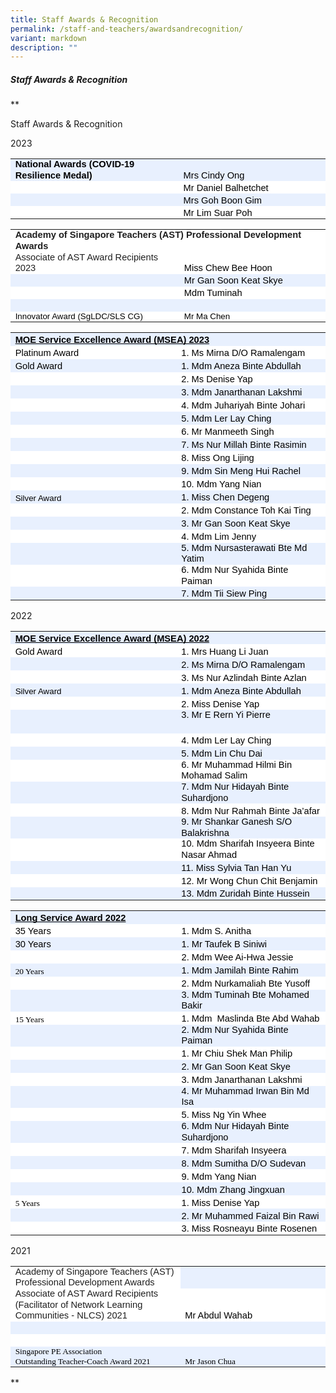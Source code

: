 ```yaml
---
title: Staff Awards & Recognition
permalink: /staff-and-teachers/awardsandrecognition/
variant: markdown
description: ""
---
```



##### Staff Awards &amp; Recognition

**

Staff Awards &amp; Recognition

2023

<table style="border:none;border-collapse:collapse;"><colgroup><col width="299"><col width="260"></colgroup><tbody><tr style="height:15pt"><td style="vertical-align:bottom;background-color:#e8f0fe;padding:0pt 5.75pt 0pt 5.75pt;overflow:hidden;overflow-wrap:break-word;"><p style="line-height:1.2;margin-top:0pt;margin-bottom:0pt;" dir="ltr"><span style="font-size:11pt;font-family:Calibri,sans-serif;color:#000000;background-color:transparent;font-weight:700;font-style:normal;font-variant:normal;text-decoration:none;vertical-align:baseline;white-space:pre;white-space:pre-wrap;">National Awards (COVID-19 Resilience Medal)</span></p></td><td style="vertical-align:bottom;background-color:#e8f0fe;padding:0pt 5.75pt 0pt 5.75pt;overflow:hidden;overflow-wrap:break-word;"><p style="line-height:1.2;margin-top:0pt;margin-bottom:0pt;" dir="ltr"><span style="font-size:11pt;font-family:Calibri,sans-serif;color:#000000;background-color:transparent;font-weight:400;font-style:normal;font-variant:normal;text-decoration:none;vertical-align:baseline;white-space:pre;white-space:pre-wrap;">Mrs Cindy Ong</span></p></td></tr><tr style="height:15pt"><td style="vertical-align:bottom;background-color:#ffffff;padding:0pt 5.75pt 0pt 5.75pt;overflow:hidden;overflow-wrap:break-word;"><br></td><td style="vertical-align:bottom;background-color:#ffffff;padding:0pt 5.75pt 0pt 5.75pt;overflow:hidden;overflow-wrap:break-word;"><p style="line-height:1.2;margin-top:0pt;margin-bottom:0pt;" dir="ltr"><span style="font-size:11pt;font-family:Calibri,sans-serif;color:#000000;background-color:transparent;font-weight:400;font-style:normal;font-variant:normal;text-decoration:none;vertical-align:baseline;white-space:pre;white-space:pre-wrap;">Mr Daniel Balhetchet</span></p></td></tr><tr style="height:15pt"><td style="vertical-align:bottom;background-color:#e8f0fe;padding:0pt 5.75pt 0pt 5.75pt;overflow:hidden;overflow-wrap:break-word;"><br></td><td style="vertical-align:bottom;background-color:#e8f0fe;padding:0pt 5.75pt 0pt 5.75pt;overflow:hidden;overflow-wrap:break-word;"><p style="line-height:1.2;margin-top:0pt;margin-bottom:0pt;" dir="ltr"><span style="font-size:11pt;font-family:Calibri,sans-serif;color:#000000;background-color:transparent;font-weight:400;font-style:normal;font-variant:normal;text-decoration:none;vertical-align:baseline;white-space:pre;white-space:pre-wrap;">Mrs Goh Boon Gim</span></p></td></tr><tr style="height:15pt"><td style="vertical-align:bottom;background-color:#ffffff;padding:0pt 5.75pt 0pt 5.75pt;overflow:hidden;overflow-wrap:break-word;"><br></td><td style="vertical-align:bottom;background-color:#ffffff;padding:0pt 5.75pt 0pt 5.75pt;overflow:hidden;overflow-wrap:break-word;"><p style="line-height:1.2;margin-top:0pt;margin-bottom:0pt;" dir="ltr"><span style="font-size:11pt;font-family:Calibri,sans-serif;color:#000000;background-color:transparent;font-weight:400;font-style:normal;font-variant:normal;text-decoration:none;vertical-align:baseline;white-space:pre;white-space:pre-wrap;">Mr Lim Suar Poh</span></p></td></tr></tbody></table>

  
  

<table style="border:none;border-collapse:collapse;"><colgroup><col width="299"><col width="260"></colgroup><tbody><tr style="height:14.25pt"><td style="vertical-align:bottom;background-color:#ffffff;padding:0pt 5.75pt 0pt 5.75pt;overflow:hidden;overflow-wrap:break-word;" colspan="2"><p style="line-height:1.2;margin-top:0pt;margin-bottom:0pt;" dir="ltr"><span style="font-size:11pt;font-family:Arial,sans-serif;color:#1f1f1f;background-color:transparent;font-weight:700;font-style:normal;font-variant:normal;text-decoration:none;vertical-align:baseline;white-space:pre;white-space:pre-wrap;">Academy of Singapore Teachers (AST) Professional Development Awards</span></p></td></tr><tr style="height:15pt"><td style="vertical-align:bottom;background-color:#ffffff;padding:0pt 5.75pt 0pt 5.75pt;overflow:hidden;overflow-wrap:break-word;"><p style="line-height:1.2;margin-top:0pt;margin-bottom:0pt;" dir="ltr"><span style="font-size:11pt;font-family:Arial,sans-serif;color:#1f1f1f;background-color:transparent;font-weight:400;font-style:normal;font-variant:normal;text-decoration:none;vertical-align:baseline;white-space:pre;white-space:pre-wrap;">Associate of AST Award Recipients 2023</span></p></td><td style="vertical-align:bottom;background-color:#ffffff;padding:0pt 5.75pt 0pt 5.75pt;overflow:hidden;overflow-wrap:break-word;"><p style="line-height:1.2;margin-top:0pt;margin-bottom:0pt;" dir="ltr"><span style="font-size:11pt;font-family:Calibri,sans-serif;color:#000000;background-color:transparent;font-weight:400;font-style:normal;font-variant:normal;text-decoration:none;vertical-align:baseline;white-space:pre;white-space:pre-wrap;">Miss Chew Bee Hoon</span></p></td></tr><tr style="height:15pt"><td style="vertical-align:bottom;background-color:#e8f0fe;padding:0pt 5.75pt 0pt 5.75pt;overflow:hidden;overflow-wrap:break-word;"><br></td><td style="vertical-align:bottom;background-color:#e8f0fe;padding:0pt 5.75pt 0pt 5.75pt;overflow:hidden;overflow-wrap:break-word;"><p style="line-height:1.2;margin-top:0pt;margin-bottom:0pt;" dir="ltr"><span style="font-size:11pt;font-family:Calibri,sans-serif;color:#000000;background-color:transparent;font-weight:400;font-style:normal;font-variant:normal;text-decoration:none;vertical-align:baseline;white-space:pre;white-space:pre-wrap;">Mr Gan Soon Keat Skye&nbsp;</span></p></td></tr><tr style="height:15pt"><td style="vertical-align:bottom;background-color:#ffffff;padding:0pt 5.75pt 0pt 5.75pt;overflow:hidden;overflow-wrap:break-word;"><br></td><td style="vertical-align:bottom;background-color:#ffffff;padding:0pt 5.75pt 0pt 5.75pt;overflow:hidden;overflow-wrap:break-word;"><p style="line-height:1.2;margin-top:0pt;margin-bottom:0pt;" dir="ltr"><span style="font-size:11pt;font-family:Calibri,sans-serif;color:#000000;background-color:transparent;font-weight:400;font-style:normal;font-variant:normal;text-decoration:none;vertical-align:baseline;white-space:pre;white-space:pre-wrap;">Mdm Tuminah</span></p></td></tr><tr style="height:12.75pt"><td style="vertical-align:bottom;background-color:#e8f0fe;padding:0pt 5.75pt 0pt 5.75pt;overflow:hidden;overflow-wrap:break-word;"><br></td><td style="vertical-align:bottom;background-color:#e8f0fe;padding:0pt 5.75pt 0pt 5.75pt;overflow:hidden;overflow-wrap:break-word;"><br></td></tr><tr style="height:12.75pt"><td style="vertical-align:bottom;background-color:#ffffff;padding:0pt 5.75pt 0pt 5.75pt;overflow:hidden;overflow-wrap:break-word;"><p style="line-height:1.2;margin-top:0pt;margin-bottom:0pt;" dir="ltr"><span style="font-size:10pt;font-family:Arial,sans-serif;color:#000000;background-color:transparent;font-weight:400;font-style:normal;font-variant:normal;text-decoration:none;vertical-align:baseline;white-space:pre;white-space:pre-wrap;">Innovator Award (SgLDC/SLS CG)</span></p></td><td style="vertical-align:bottom;background-color:#ffffff;padding:0pt 5.75pt 0pt 5.75pt;overflow:hidden;overflow-wrap:break-word;"><p style="line-height:1.2;margin-top:0pt;margin-bottom:0pt;" dir="ltr"><span style="font-size:10pt;font-family:Arial,sans-serif;color:#000000;background-color:transparent;font-weight:400;font-style:normal;font-variant:normal;text-decoration:none;vertical-align:baseline;white-space:pre;white-space:pre-wrap;">Mr Ma Chen</span></p></td></tr></tbody></table>

  

  

  

<table style="border:none;border-collapse:collapse;"><colgroup><col width="299"><col width="260"></colgroup><tbody><tr style="height:15.75pt"><td style="vertical-align:bottom;background-color:#e8f0fe;padding:0pt 5.75pt 0pt 5.75pt;overflow:hidden;overflow-wrap:break-word;" colspan="2"><p style="line-height:1.2;margin-top:0pt;margin-bottom:0pt;" dir="ltr"><span style="font-size:11pt;font-family:Calibri,sans-serif;color:#000000;background-color:transparent;font-weight:700;font-style:normal;font-variant:normal;text-decoration:underline;-webkit-text-decoration-skip:none;text-decoration-skip-ink:none;vertical-align:baseline;white-space:pre;white-space:pre-wrap;">MOE Service Excellence Award (MSEA) 2023</span></p></td></tr><tr style="height:15.75pt"><td style="vertical-align:bottom;background-color:#ffffff;padding:0pt 5.75pt 0pt 5.75pt;overflow:hidden;overflow-wrap:break-word;"><p style="line-height:1.2;margin-top:0pt;margin-bottom:0pt;" dir="ltr"><span style="font-size:11pt;font-family:Calibri,sans-serif;color:#000000;background-color:transparent;font-weight:400;font-style:normal;font-variant:normal;text-decoration:none;vertical-align:baseline;white-space:pre;white-space:pre-wrap;">Platinum Award</span></p></td><td style="vertical-align:bottom;background-color:#ffffff;padding:0pt 5.75pt 0pt 5.75pt;overflow:hidden;overflow-wrap:break-word;"><p style="line-height:1.2;margin-top:0pt;margin-bottom:0pt;" dir="ltr"><span style="font-size:11pt;font-family:Calibri,sans-serif;color:#000000;background-color:transparent;font-weight:400;font-style:normal;font-variant:normal;text-decoration:none;vertical-align:baseline;white-space:pre;white-space:pre-wrap;">1. Ms Mirna D/O Ramalengam</span></p></td></tr><tr style="height:15.75pt"><td style="vertical-align:bottom;background-color:#e8f0fe;padding:0pt 5.75pt 0pt 5.75pt;overflow:hidden;overflow-wrap:break-word;"><p style="line-height:1.2;margin-top:0pt;margin-bottom:0pt;" dir="ltr"><span style="font-size:11pt;font-family:Calibri,sans-serif;color:#000000;background-color:transparent;font-weight:400;font-style:normal;font-variant:normal;text-decoration:none;vertical-align:baseline;white-space:pre;white-space:pre-wrap;">Gold Award</span></p></td><td style="vertical-align:bottom;background-color:#e8f0fe;padding:0pt 5.75pt 0pt 5.75pt;overflow:hidden;overflow-wrap:break-word;"><p style="line-height:1.2;margin-top:0pt;margin-bottom:0pt;" dir="ltr"><span style="font-size:11pt;font-family:Calibri,sans-serif;color:#000000;background-color:transparent;font-weight:400;font-style:normal;font-variant:normal;text-decoration:none;vertical-align:baseline;white-space:pre;white-space:pre-wrap;">1. Mdm Aneza Binte Abdullah</span></p></td></tr><tr style="height:15.75pt"><td style="vertical-align:bottom;background-color:#ffffff;padding:0pt 5.75pt 0pt 5.75pt;overflow:hidden;overflow-wrap:break-word;"><br></td><td style="vertical-align:bottom;background-color:#ffffff;padding:0pt 5.75pt 0pt 5.75pt;overflow:hidden;overflow-wrap:break-word;"><p style="line-height:1.2;margin-top:0pt;margin-bottom:0pt;" dir="ltr"><span style="font-size:11pt;font-family:Calibri,sans-serif;color:#000000;background-color:transparent;font-weight:400;font-style:normal;font-variant:normal;text-decoration:none;vertical-align:baseline;white-space:pre;white-space:pre-wrap;">2. Ms Denise Yap</span></p></td></tr><tr style="height:15.75pt"><td style="vertical-align:bottom;background-color:#e8f0fe;padding:0pt 5.75pt 0pt 5.75pt;overflow:hidden;overflow-wrap:break-word;"><br></td><td style="vertical-align:bottom;background-color:#e8f0fe;padding:0pt 5.75pt 0pt 5.75pt;overflow:hidden;overflow-wrap:break-word;"><p style="line-height:1.2;margin-top:0pt;margin-bottom:0pt;" dir="ltr"><span style="font-size:11pt;font-family:Calibri,sans-serif;color:#000000;background-color:transparent;font-weight:400;font-style:normal;font-variant:normal;text-decoration:none;vertical-align:baseline;white-space:pre;white-space:pre-wrap;">3. Mdm Janarthanan Lakshmi</span></p></td></tr><tr style="height:15.75pt"><td style="vertical-align:bottom;background-color:#ffffff;padding:0pt 5.75pt 0pt 5.75pt;overflow:hidden;overflow-wrap:break-word;"><br></td><td style="vertical-align:bottom;background-color:#ffffff;padding:0pt 5.75pt 0pt 5.75pt;overflow:hidden;overflow-wrap:break-word;"><p style="line-height:1.2;margin-top:0pt;margin-bottom:0pt;" dir="ltr"><span style="font-size:11pt;font-family:Calibri,sans-serif;color:#000000;background-color:transparent;font-weight:400;font-style:normal;font-variant:normal;text-decoration:none;vertical-align:baseline;white-space:pre;white-space:pre-wrap;">4. Mdm Juhariyah Binte Johari</span></p></td></tr><tr style="height:15.75pt"><td style="vertical-align:bottom;background-color:#e8f0fe;padding:0pt 5.75pt 0pt 5.75pt;overflow:hidden;overflow-wrap:break-word;"><br></td><td style="vertical-align:bottom;background-color:#e8f0fe;padding:0pt 5.75pt 0pt 5.75pt;overflow:hidden;overflow-wrap:break-word;"><p style="line-height:1.2;margin-top:0pt;margin-bottom:0pt;" dir="ltr"><span style="font-size:11pt;font-family:Calibri,sans-serif;color:#000000;background-color:transparent;font-weight:400;font-style:normal;font-variant:normal;text-decoration:none;vertical-align:baseline;white-space:pre;white-space:pre-wrap;">5. Mdm Ler Lay Ching</span></p></td></tr><tr style="height:15.75pt"><td style="vertical-align:bottom;background-color:#ffffff;padding:0pt 5.75pt 0pt 5.75pt;overflow:hidden;overflow-wrap:break-word;"><br></td><td style="vertical-align:bottom;background-color:#ffffff;padding:0pt 5.75pt 0pt 5.75pt;overflow:hidden;overflow-wrap:break-word;"><p style="line-height:1.2;margin-top:0pt;margin-bottom:0pt;" dir="ltr"><span style="font-size:11pt;font-family:Calibri,sans-serif;color:#000000;background-color:transparent;font-weight:400;font-style:normal;font-variant:normal;text-decoration:none;vertical-align:baseline;white-space:pre;white-space:pre-wrap;">6. Mr Manmeeth Singh</span></p></td></tr><tr style="height:15.75pt"><td style="vertical-align:bottom;background-color:#e8f0fe;padding:0pt 5.75pt 0pt 5.75pt;overflow:hidden;overflow-wrap:break-word;"><br></td><td style="vertical-align:bottom;background-color:#e8f0fe;padding:0pt 5.75pt 0pt 5.75pt;overflow:hidden;overflow-wrap:break-word;"><p style="line-height:1.2;margin-top:0pt;margin-bottom:0pt;" dir="ltr"><span style="font-size:11pt;font-family:Calibri,sans-serif;color:#000000;background-color:transparent;font-weight:400;font-style:normal;font-variant:normal;text-decoration:none;vertical-align:baseline;white-space:pre;white-space:pre-wrap;">7. Ms Nur Millah Binte Rasimin</span></p></td></tr><tr style="height:15.75pt"><td style="vertical-align:bottom;background-color:#ffffff;padding:0pt 5.75pt 0pt 5.75pt;overflow:hidden;overflow-wrap:break-word;"><br></td><td style="vertical-align:bottom;background-color:#ffffff;padding:0pt 5.75pt 0pt 5.75pt;overflow:hidden;overflow-wrap:break-word;"><p style="line-height:1.2;margin-top:0pt;margin-bottom:0pt;" dir="ltr"><span style="font-size:11pt;font-family:Calibri,sans-serif;color:#000000;background-color:transparent;font-weight:400;font-style:normal;font-variant:normal;text-decoration:none;vertical-align:baseline;white-space:pre;white-space:pre-wrap;">8. Miss Ong Lijing</span></p></td></tr><tr style="height:15.75pt"><td style="vertical-align:bottom;background-color:#e8f0fe;padding:0pt 5.75pt 0pt 5.75pt;overflow:hidden;overflow-wrap:break-word;"><br></td><td style="vertical-align:bottom;background-color:#e8f0fe;padding:0pt 5.75pt 0pt 5.75pt;overflow:hidden;overflow-wrap:break-word;"><p style="line-height:1.2;margin-top:0pt;margin-bottom:0pt;" dir="ltr"><span style="font-size:11pt;font-family:Calibri,sans-serif;color:#000000;background-color:transparent;font-weight:400;font-style:normal;font-variant:normal;text-decoration:none;vertical-align:baseline;white-space:pre;white-space:pre-wrap;">9. Mdm Sin Meng Hui Rachel</span></p></td></tr><tr style="height:15.75pt"><td style="vertical-align:bottom;background-color:#ffffff;padding:0pt 5.75pt 0pt 5.75pt;overflow:hidden;overflow-wrap:break-word;"><br></td><td style="vertical-align:bottom;background-color:#ffffff;padding:0pt 5.75pt 0pt 5.75pt;overflow:hidden;overflow-wrap:break-word;"><p style="line-height:1.2;margin-top:0pt;margin-bottom:0pt;" dir="ltr"><span style="font-size:11pt;font-family:Calibri,sans-serif;color:#000000;background-color:transparent;font-weight:400;font-style:normal;font-variant:normal;text-decoration:none;vertical-align:baseline;white-space:pre;white-space:pre-wrap;">10. Mdm Yang Nian</span></p></td></tr><tr style="height:15.75pt"><td style="vertical-align:bottom;background-color:#e8f0fe;padding:0pt 5.75pt 0pt 5.75pt;overflow:hidden;overflow-wrap:break-word;"><p style="line-height:1.2;margin-top:0pt;margin-bottom:0pt;" dir="ltr"><span style="font-size:10pt;font-family:Arial,sans-serif;color:#000000;background-color:transparent;font-weight:400;font-style:normal;font-variant:normal;text-decoration:none;vertical-align:baseline;white-space:pre;white-space:pre-wrap;">Silver Award</span></p></td><td style="vertical-align:bottom;background-color:#e8f0fe;padding:0pt 5.75pt 0pt 5.75pt;overflow:hidden;overflow-wrap:break-word;"><p style="line-height:1.2;margin-top:0pt;margin-bottom:0pt;" dir="ltr"><span style="font-size:11pt;font-family:Calibri,sans-serif;color:#000000;background-color:transparent;font-weight:400;font-style:normal;font-variant:normal;text-decoration:none;vertical-align:baseline;white-space:pre;white-space:pre-wrap;">1. Miss Chen Degeng</span></p></td></tr><tr style="height:15.75pt"><td style="vertical-align:bottom;background-color:#ffffff;padding:0pt 5.75pt 0pt 5.75pt;overflow:hidden;overflow-wrap:break-word;"><br></td><td style="vertical-align:bottom;background-color:#ffffff;padding:0pt 5.75pt 0pt 5.75pt;overflow:hidden;overflow-wrap:break-word;"><p style="line-height:1.2;margin-top:0pt;margin-bottom:0pt;" dir="ltr"><span style="font-size:11pt;font-family:Calibri,sans-serif;color:#000000;background-color:transparent;font-weight:400;font-style:normal;font-variant:normal;text-decoration:none;vertical-align:baseline;white-space:pre;white-space:pre-wrap;">2. Mdm Constance Toh Kai Ting</span></p></td></tr><tr style="height:15.75pt"><td style="vertical-align:bottom;background-color:#e8f0fe;padding:0pt 5.75pt 0pt 5.75pt;overflow:hidden;overflow-wrap:break-word;"><br></td><td style="vertical-align:bottom;background-color:#e8f0fe;padding:0pt 5.75pt 0pt 5.75pt;overflow:hidden;overflow-wrap:break-word;"><p style="line-height:1.2;margin-top:0pt;margin-bottom:0pt;" dir="ltr"><span style="font-size:11pt;font-family:Calibri,sans-serif;color:#000000;background-color:transparent;font-weight:400;font-style:normal;font-variant:normal;text-decoration:none;vertical-align:baseline;white-space:pre;white-space:pre-wrap;">3. Mr Gan Soon Keat Skye</span></p></td></tr><tr style="height:15.75pt"><td style="vertical-align:bottom;background-color:#ffffff;padding:0pt 5.75pt 0pt 5.75pt;overflow:hidden;overflow-wrap:break-word;"><br></td><td style="vertical-align:bottom;background-color:#ffffff;padding:0pt 5.75pt 0pt 5.75pt;overflow:hidden;overflow-wrap:break-word;"><p style="line-height:1.2;margin-top:0pt;margin-bottom:0pt;" dir="ltr"><span style="font-size:11pt;font-family:Calibri,sans-serif;color:#000000;background-color:transparent;font-weight:400;font-style:normal;font-variant:normal;text-decoration:none;vertical-align:baseline;white-space:pre;white-space:pre-wrap;">4. Mdm Lim Jenny</span></p></td></tr><tr style="height:15.75pt"><td style="vertical-align:bottom;background-color:#e8f0fe;padding:0pt 5.75pt 0pt 5.75pt;overflow:hidden;overflow-wrap:break-word;"><br></td><td style="vertical-align:bottom;background-color:#e8f0fe;padding:0pt 5.75pt 0pt 5.75pt;overflow:hidden;overflow-wrap:break-word;"><p style="line-height:1.2;margin-top:0pt;margin-bottom:0pt;" dir="ltr"><span style="font-size:11pt;font-family:Calibri,sans-serif;color:#000000;background-color:transparent;font-weight:400;font-style:normal;font-variant:normal;text-decoration:none;vertical-align:baseline;white-space:pre;white-space:pre-wrap;">5. Mdm Nursasterawati Bte Md Yatim</span></p></td></tr><tr style="height:15.75pt"><td style="vertical-align:bottom;background-color:#ffffff;padding:0pt 5.75pt 0pt 5.75pt;overflow:hidden;overflow-wrap:break-word;"><br></td><td style="vertical-align:bottom;background-color:#ffffff;padding:0pt 5.75pt 0pt 5.75pt;overflow:hidden;overflow-wrap:break-word;"><p style="line-height:1.2;margin-top:0pt;margin-bottom:0pt;" dir="ltr"><span style="font-size:11pt;font-family:Calibri,sans-serif;color:#000000;background-color:transparent;font-weight:400;font-style:normal;font-variant:normal;text-decoration:none;vertical-align:baseline;white-space:pre;white-space:pre-wrap;">6. Mdm Nur Syahida Binte Paiman</span></p></td></tr><tr style="height:15.75pt"><td style="vertical-align:bottom;background-color:#e8f0fe;padding:0pt 5.75pt 0pt 5.75pt;overflow:hidden;overflow-wrap:break-word;"><br></td><td style="vertical-align:bottom;background-color:#e8f0fe;padding:0pt 5.75pt 0pt 5.75pt;overflow:hidden;overflow-wrap:break-word;"><p style="line-height:1.2;margin-top:0pt;margin-bottom:0pt;" dir="ltr"><span style="font-size:11pt;font-family:Calibri,sans-serif;color:#000000;background-color:transparent;font-weight:400;font-style:normal;font-variant:normal;text-decoration:none;vertical-align:baseline;white-space:pre;white-space:pre-wrap;">7. Mdm Tii Siew Ping</span></p></td></tr></tbody></table>

  

  
  

2022

  

<table style="border:none;border-collapse:collapse;"><colgroup><col width="299"><col width="260"></colgroup><tbody><tr style="height:15.75pt"><td style="vertical-align:bottom;background-color:#e8f0fe;padding:0pt 5.75pt 0pt 5.75pt;overflow:hidden;overflow-wrap:break-word;" colspan="2"><p style="line-height:1.2;margin-top:0pt;margin-bottom:0pt;" dir="ltr"><span style="font-size:11pt;font-family:Calibri,sans-serif;color:#000000;background-color:transparent;font-weight:700;font-style:normal;font-variant:normal;text-decoration:underline;-webkit-text-decoration-skip:none;text-decoration-skip-ink:none;vertical-align:baseline;white-space:pre;white-space:pre-wrap;">MOE Service Excellence Award (MSEA) 2022</span></p></td></tr><tr style="height:15.75pt"><td style="vertical-align:bottom;background-color:#ffffff;padding:0pt 5.75pt 0pt 5.75pt;overflow:hidden;overflow-wrap:break-word;"><p style="line-height:1.2;margin-top:0pt;margin-bottom:0pt;" dir="ltr"><span style="font-size:11pt;font-family:Calibri,sans-serif;color:#000000;background-color:transparent;font-weight:400;font-style:normal;font-variant:normal;text-decoration:none;vertical-align:baseline;white-space:pre;white-space:pre-wrap;">Gold Award</span></p></td><td style="vertical-align:bottom;background-color:#ffffff;padding:0pt 5.75pt 0pt 5.75pt;overflow:hidden;overflow-wrap:break-word;"><p style="line-height:1.2;margin-top:0pt;margin-bottom:0pt;" dir="ltr"><span style="font-size:11pt;font-family:Calibri,sans-serif;color:#000000;background-color:transparent;font-weight:400;font-style:normal;font-variant:normal;text-decoration:none;vertical-align:baseline;white-space:pre;white-space:pre-wrap;">1. Mrs Huang Li Juan</span></p></td></tr><tr style="height:15.75pt"><td style="vertical-align:bottom;background-color:#e8f0fe;padding:0pt 5.75pt 0pt 5.75pt;overflow:hidden;overflow-wrap:break-word;"><br></td><td style="vertical-align:bottom;background-color:#e8f0fe;padding:0pt 5.75pt 0pt 5.75pt;overflow:hidden;overflow-wrap:break-word;"><p style="line-height:1.2;margin-top:0pt;margin-bottom:0pt;" dir="ltr"><span style="font-size:11pt;font-family:Calibri,sans-serif;color:#000000;background-color:transparent;font-weight:400;font-style:normal;font-variant:normal;text-decoration:none;vertical-align:baseline;white-space:pre;white-space:pre-wrap;">2. Ms Mirna D/O Ramalengam</span></p></td></tr><tr style="height:15.75pt"><td style="vertical-align:bottom;background-color:#ffffff;padding:0pt 5.75pt 0pt 5.75pt;overflow:hidden;overflow-wrap:break-word;"><br></td><td style="vertical-align:bottom;background-color:#ffffff;padding:0pt 5.75pt 0pt 5.75pt;overflow:hidden;overflow-wrap:break-word;"><p style="line-height:1.2;margin-top:0pt;margin-bottom:0pt;" dir="ltr"><span style="font-size:11pt;font-family:Calibri,sans-serif;color:#000000;background-color:transparent;font-weight:400;font-style:normal;font-variant:normal;text-decoration:none;vertical-align:baseline;white-space:pre;white-space:pre-wrap;">3. Ms Nur Azlindah Binte Azlan</span></p></td></tr><tr style="height:15.75pt"><td style="vertical-align:bottom;background-color:#e8f0fe;padding:0pt 5.75pt 0pt 5.75pt;overflow:hidden;overflow-wrap:break-word;"><p style="line-height:1.2;margin-top:0pt;margin-bottom:0pt;" dir="ltr"><span style="font-size:10pt;font-family:Arial,sans-serif;color:#000000;background-color:transparent;font-weight:400;font-style:normal;font-variant:normal;text-decoration:none;vertical-align:baseline;white-space:pre;white-space:pre-wrap;">Silver Award</span></p></td><td style="vertical-align:bottom;background-color:#e8f0fe;padding:0pt 5.75pt 0pt 5.75pt;overflow:hidden;overflow-wrap:break-word;"><p style="line-height:1.2;margin-top:0pt;margin-bottom:0pt;" dir="ltr"><span style="font-size:11pt;font-family:Calibri,sans-serif;color:#000000;background-color:transparent;font-weight:400;font-style:normal;font-variant:normal;text-decoration:none;vertical-align:baseline;white-space:pre;white-space:pre-wrap;">1. Mdm Aneza Binte Abdullah</span></p></td></tr><tr style="height:15.75pt"><td style="vertical-align:bottom;background-color:#ffffff;padding:0pt 5.75pt 0pt 5.75pt;overflow:hidden;overflow-wrap:break-word;"><br></td><td style="vertical-align:bottom;background-color:#ffffff;padding:0pt 5.75pt 0pt 5.75pt;overflow:hidden;overflow-wrap:break-word;"><p style="line-height:1.2;margin-top:0pt;margin-bottom:0pt;" dir="ltr"><span style="font-size:11pt;font-family:Calibri,sans-serif;color:#000000;background-color:transparent;font-weight:400;font-style:normal;font-variant:normal;text-decoration:none;vertical-align:baseline;white-space:pre;white-space:pre-wrap;">2. Miss Denise Yap</span></p></td></tr><tr style="height:15.75pt"><td style="vertical-align:bottom;background-color:#e8f0fe;padding:0pt 5.75pt 0pt 5.75pt;overflow:hidden;overflow-wrap:break-word;"><br></td><td style="vertical-align:bottom;background-color:#e8f0fe;padding:0pt 5.75pt 0pt 5.75pt;overflow:hidden;overflow-wrap:break-word;"><p style="line-height:1.2;margin-top:0pt;margin-bottom:0pt;" dir="ltr"><span style="font-size:11pt;font-family:Calibri,sans-serif;color:#000000;background-color:transparent;font-weight:400;font-style:normal;font-variant:normal;text-decoration:none;vertical-align:baseline;white-space:pre;white-space:pre-wrap;">3. Mr E Rern Yi Pierre</span></p><br></td></tr><tr style="height:15.75pt"><td style="vertical-align:bottom;background-color:#ffffff;padding:0pt 5.75pt 0pt 5.75pt;overflow:hidden;overflow-wrap:break-word;"><br></td><td style="vertical-align:bottom;background-color:#ffffff;padding:0pt 5.75pt 0pt 5.75pt;overflow:hidden;overflow-wrap:break-word;"><p style="line-height:1.2;margin-top:0pt;margin-bottom:0pt;" dir="ltr"><span style="font-size:11pt;font-family:Calibri,sans-serif;color:#000000;background-color:transparent;font-weight:400;font-style:normal;font-variant:normal;text-decoration:none;vertical-align:baseline;white-space:pre;white-space:pre-wrap;">4. Mdm&nbsp;Ler Lay Ching</span></p></td></tr><tr style="height:15.75pt"><td style="vertical-align:bottom;background-color:#e8f0fe;padding:0pt 5.75pt 0pt 5.75pt;overflow:hidden;overflow-wrap:break-word;"><br></td><td style="vertical-align:bottom;background-color:#e8f0fe;padding:0pt 5.75pt 0pt 5.75pt;overflow:hidden;overflow-wrap:break-word;"><p style="line-height:1.2;margin-top:0pt;margin-bottom:0pt;" dir="ltr"><span style="font-size:11pt;font-family:Calibri,sans-serif;color:#000000;background-color:transparent;font-weight:400;font-style:normal;font-variant:normal;text-decoration:none;vertical-align:baseline;white-space:pre;white-space:pre-wrap;">5. Mdm Lin Chu Dai</span></p></td></tr><tr style="height:15.75pt"><td style="vertical-align:bottom;background-color:#ffffff;padding:0pt 5.75pt 0pt 5.75pt;overflow:hidden;overflow-wrap:break-word;"><br></td><td style="vertical-align:bottom;background-color:#ffffff;padding:0pt 5.75pt 0pt 5.75pt;overflow:hidden;overflow-wrap:break-word;"><p style="line-height:1.2;margin-top:0pt;margin-bottom:0pt;" dir="ltr"><span style="font-size:11pt;font-family:Calibri,sans-serif;color:#000000;background-color:transparent;font-weight:400;font-style:normal;font-variant:normal;text-decoration:none;vertical-align:baseline;white-space:pre;white-space:pre-wrap;">6. Mr Muhammad Hilmi Bin Mohamad Salim</span></p></td></tr><tr style="height:15.75pt"><td style="vertical-align:bottom;background-color:#e8f0fe;padding:0pt 5.75pt 0pt 5.75pt;overflow:hidden;overflow-wrap:break-word;"><br></td><td style="vertical-align:bottom;background-color:#e8f0fe;padding:0pt 5.75pt 0pt 5.75pt;overflow:hidden;overflow-wrap:break-word;"><p style="line-height:1.2;margin-top:0pt;margin-bottom:0pt;" dir="ltr"><span style="font-size:11pt;font-family:Calibri,sans-serif;color:#000000;background-color:transparent;font-weight:400;font-style:normal;font-variant:normal;text-decoration:none;vertical-align:baseline;white-space:pre;white-space:pre-wrap;">7. Mdm Nur Hidayah Binte Suhardjono</span></p></td></tr><tr style="height:15.75pt"><td style="vertical-align:bottom;background-color:#ffffff;padding:0pt 5.75pt 0pt 5.75pt;overflow:hidden;overflow-wrap:break-word;"><br></td><td style="vertical-align:bottom;background-color:#ffffff;padding:0pt 5.75pt 0pt 5.75pt;overflow:hidden;overflow-wrap:break-word;"><p style="line-height:1.2;margin-top:0pt;margin-bottom:0pt;" dir="ltr"><span style="font-size:11pt;font-family:Calibri,sans-serif;color:#000000;background-color:transparent;font-weight:400;font-style:normal;font-variant:normal;text-decoration:none;vertical-align:baseline;white-space:pre;white-space:pre-wrap;">8. Mdm Nur Rahmah Binte Ja’afar</span></p></td></tr><tr style="height:15.75pt"><td style="vertical-align:bottom;background-color:#e8f0fe;padding:0pt 5.75pt 0pt 5.75pt;overflow:hidden;overflow-wrap:break-word;"><br></td><td style="vertical-align:bottom;background-color:#e8f0fe;padding:0pt 5.75pt 0pt 5.75pt;overflow:hidden;overflow-wrap:break-word;"><p style="line-height:1.2;margin-top:0pt;margin-bottom:0pt;" dir="ltr"><span style="font-size:11pt;font-family:Calibri,sans-serif;color:#000000;background-color:transparent;font-weight:400;font-style:normal;font-variant:normal;text-decoration:none;vertical-align:baseline;white-space:pre;white-space:pre-wrap;">9. Mr Shankar Ganesh S/O Balakrishna</span></p></td></tr><tr style="height:15.75pt"><td style="vertical-align:bottom;background-color:#ffffff;padding:0pt 5.75pt 0pt 5.75pt;overflow:hidden;overflow-wrap:break-word;"><br></td><td style="vertical-align:bottom;background-color:#ffffff;padding:0pt 5.75pt 0pt 5.75pt;overflow:hidden;overflow-wrap:break-word;"><p style="line-height:1.2;margin-top:0pt;margin-bottom:0pt;" dir="ltr"><span style="font-size:11pt;font-family:Calibri,sans-serif;color:#000000;background-color:transparent;font-weight:400;font-style:normal;font-variant:normal;text-decoration:none;vertical-align:baseline;white-space:pre;white-space:pre-wrap;">10. Mdm Sharifah Insyeera Binte Nasar Ahmad</span></p></td></tr><tr style="height:15.75pt"><td style="vertical-align:bottom;background-color:#e8f0fe;padding:0pt 5.75pt 0pt 5.75pt;overflow:hidden;overflow-wrap:break-word;"><br></td><td style="vertical-align:bottom;background-color:#e8f0fe;padding:0pt 5.75pt 0pt 5.75pt;overflow:hidden;overflow-wrap:break-word;"><p style="line-height:1.2;margin-top:0pt;margin-bottom:0pt;" dir="ltr"><span style="font-size:11pt;font-family:Calibri,sans-serif;color:#000000;background-color:transparent;font-weight:400;font-style:normal;font-variant:normal;text-decoration:none;vertical-align:baseline;white-space:pre;white-space:pre-wrap;">11. Miss Sylvia Tan Han Yu</span></p></td></tr><tr style="height:15.75pt"><td style="vertical-align:bottom;background-color:#ffffff;padding:0pt 5.75pt 0pt 5.75pt;overflow:hidden;overflow-wrap:break-word;"><br></td><td style="vertical-align:bottom;background-color:#ffffff;padding:0pt 5.75pt 0pt 5.75pt;overflow:hidden;overflow-wrap:break-word;"><p style="line-height:1.2;margin-top:0pt;margin-bottom:0pt;" dir="ltr"><span style="font-size:11pt;font-family:Calibri,sans-serif;color:#000000;background-color:transparent;font-weight:400;font-style:normal;font-variant:normal;text-decoration:none;vertical-align:baseline;white-space:pre;white-space:pre-wrap;">12. Mr Wong Chun Chit Benjamin</span></p></td></tr><tr style="height:15.75pt"><td style="vertical-align:bottom;background-color:#e8f0fe;padding:0pt 5.75pt 0pt 5.75pt;overflow:hidden;overflow-wrap:break-word;"><br></td><td style="vertical-align:bottom;background-color:#e8f0fe;padding:0pt 5.75pt 0pt 5.75pt;overflow:hidden;overflow-wrap:break-word;"><p style="line-height:1.2;margin-top:0pt;margin-bottom:0pt;" dir="ltr"><span style="font-size:11pt;font-family:Calibri,sans-serif;color:#000000;background-color:transparent;font-weight:400;font-style:normal;font-variant:normal;text-decoration:none;vertical-align:baseline;white-space:pre;white-space:pre-wrap;">13. Mdm Zuridah Binte Hussein</span></p></td></tr></tbody></table>

  

  

  

  

<table style="border:none;border-collapse:collapse;"><colgroup><col width="299"><col width="260"></colgroup><tbody><tr style="height:15.75pt"><td style="vertical-align:bottom;background-color:#e8f0fe;padding:0pt 5.75pt 0pt 5.75pt;overflow:hidden;overflow-wrap:break-word;" colspan="2"><p style="line-height:1.2;margin-top:0pt;margin-bottom:0pt;" dir="ltr"><span style="font-size:11pt;font-family:Calibri,sans-serif;color:#000000;background-color:transparent;font-weight:700;font-style:normal;font-variant:normal;text-decoration:underline;-webkit-text-decoration-skip:none;text-decoration-skip-ink:none;vertical-align:baseline;white-space:pre;white-space:pre-wrap;">Long Service Award 2022</span></p></td></tr><tr style="height:15.75pt"><td style="vertical-align:bottom;background-color:#ffffff;padding:0pt 5.75pt 0pt 5.75pt;overflow:hidden;overflow-wrap:break-word;"><p style="line-height:1.2;margin-top:0pt;margin-bottom:0pt;" dir="ltr"><span style="font-size:11pt;font-family:Calibri,sans-serif;color:#000000;background-color:transparent;font-weight:400;font-style:normal;font-variant:normal;text-decoration:none;vertical-align:baseline;white-space:pre;white-space:pre-wrap;">35 Years</span></p></td><td style="vertical-align:bottom;background-color:#ffffff;padding:0pt 5.75pt 0pt 5.75pt;overflow:hidden;overflow-wrap:break-word;"><p style="line-height:1.2;margin-top:0pt;margin-bottom:0pt;" dir="ltr"><span style="font-size:11pt;font-family:Calibri,sans-serif;color:#000000;background-color:transparent;font-weight:400;font-style:normal;font-variant:normal;text-decoration:none;vertical-align:baseline;white-space:pre;white-space:pre-wrap;">1. Mdm S. Anitha</span></p></td></tr><tr style="height:15.75pt"><td style="vertical-align:bottom;background-color:#e8f0fe;padding:0pt 5.75pt 0pt 5.75pt;overflow:hidden;overflow-wrap:break-word;"><p style="line-height:1.2;margin-top:0pt;margin-bottom:0pt;" dir="ltr"><span style="font-size:11pt;font-family:Calibri,sans-serif;color:#000000;background-color:transparent;font-weight:400;font-style:normal;font-variant:normal;text-decoration:none;vertical-align:baseline;white-space:pre;white-space:pre-wrap;">30 Years</span></p></td><td style="vertical-align:bottom;background-color:#e8f0fe;padding:0pt 5.75pt 0pt 5.75pt;overflow:hidden;overflow-wrap:break-word;"><p style="line-height:1.2;margin-top:0pt;margin-bottom:0pt;" dir="ltr"><span style="font-size:11pt;font-family:Calibri,sans-serif;color:#000000;background-color:transparent;font-weight:400;font-style:normal;font-variant:normal;text-decoration:none;vertical-align:baseline;white-space:pre;white-space:pre-wrap;">1. Mr Taufek B Siniwi</span></p></td></tr><tr style="height:15.75pt"><td style="vertical-align:bottom;background-color:#ffffff;padding:0pt 5.75pt 0pt 5.75pt;overflow:hidden;overflow-wrap:break-word;"><br></td><td style="vertical-align:bottom;background-color:#ffffff;padding:0pt 5.75pt 0pt 5.75pt;overflow:hidden;overflow-wrap:break-word;"><p style="line-height:1.2;margin-top:0pt;margin-bottom:0pt;" dir="ltr"><span style="font-size:11pt;font-family:Calibri,sans-serif;color:#000000;background-color:transparent;font-weight:400;font-style:normal;font-variant:normal;text-decoration:none;vertical-align:baseline;white-space:pre;white-space:pre-wrap;">2. Mdm Wee Ai-Hwa Jessie</span></p></td></tr><tr style="height:15.75pt"><td style="vertical-align:bottom;background-color:#e8f0fe;padding:0pt 5.75pt 0pt 5.75pt;overflow:hidden;overflow-wrap:break-word;"><p style="line-height:1.2;margin-top:0pt;margin-bottom:0pt;" dir="ltr"><span style="font-size:10pt;font-family:'Times New Roman',serif;color:#000000;background-color:transparent;font-weight:400;font-style:normal;font-variant:normal;text-decoration:none;vertical-align:baseline;white-space:pre;white-space:pre-wrap;">20 Years</span></p></td><td style="vertical-align:bottom;background-color:#e8f0fe;padding:0pt 5.75pt 0pt 5.75pt;overflow:hidden;overflow-wrap:break-word;"><p style="line-height:1.2;margin-top:0pt;margin-bottom:0pt;" dir="ltr"><span style="font-size:11pt;font-family:Calibri,sans-serif;color:#000000;background-color:transparent;font-weight:400;font-style:normal;font-variant:normal;text-decoration:none;vertical-align:baseline;white-space:pre;white-space:pre-wrap;">1. Mdm Jamilah Binte Rahim</span></p></td></tr><tr style="height:15.75pt"><td style="vertical-align:bottom;background-color:#ffffff;padding:0pt 5.75pt 0pt 5.75pt;overflow:hidden;overflow-wrap:break-word;"><br></td><td style="vertical-align:bottom;background-color:#ffffff;padding:0pt 5.75pt 0pt 5.75pt;overflow:hidden;overflow-wrap:break-word;"><p style="line-height:1.2;margin-top:0pt;margin-bottom:0pt;" dir="ltr"><span style="font-size:11pt;font-family:Calibri,sans-serif;color:#000000;background-color:transparent;font-weight:400;font-style:normal;font-variant:normal;text-decoration:none;vertical-align:baseline;white-space:pre;white-space:pre-wrap;">2. Mdm Nurkamaliah Bte Yusoff</span></p></td></tr><tr style="height:15.75pt"><td style="vertical-align:bottom;background-color:#e8f0fe;padding:0pt 5.75pt 0pt 5.75pt;overflow:hidden;overflow-wrap:break-word;"><br></td><td style="vertical-align:bottom;background-color:#e8f0fe;padding:0pt 5.75pt 0pt 5.75pt;overflow:hidden;overflow-wrap:break-word;"><p style="line-height:1.2;margin-top:0pt;margin-bottom:0pt;" dir="ltr"><span style="font-size:11pt;font-family:Calibri,sans-serif;color:#000000;background-color:transparent;font-weight:400;font-style:normal;font-variant:normal;text-decoration:none;vertical-align:baseline;white-space:pre;white-space:pre-wrap;">3. Mdm Tuminah Bte Mohamed Bakir</span></p></td></tr><tr style="height:15.75pt"><td style="vertical-align:bottom;background-color:#ffffff;padding:0pt 5.75pt 0pt 5.75pt;overflow:hidden;overflow-wrap:break-word;"><p style="line-height:1.2;margin-top:0pt;margin-bottom:0pt;" dir="ltr"><span style="font-size:10pt;font-family:'Times New Roman',serif;color:#000000;background-color:transparent;font-weight:400;font-style:normal;font-variant:normal;text-decoration:none;vertical-align:baseline;white-space:pre;white-space:pre-wrap;">15 Years</span></p></td><td style="vertical-align:bottom;background-color:#ffffff;padding:0pt 5.75pt 0pt 5.75pt;overflow:hidden;overflow-wrap:break-word;"><p style="line-height:1.2;margin-top:0pt;margin-bottom:0pt;" dir="ltr"><span style="font-size:11pt;font-family:Calibri,sans-serif;color:#000000;background-color:transparent;font-weight:400;font-style:normal;font-variant:normal;text-decoration:none;vertical-align:baseline;white-space:pre;white-space:pre-wrap;">1. Mdm&nbsp; Maslinda Bte Abd Wahab</span></p></td></tr><tr style="height:15.75pt"><td style="vertical-align:bottom;background-color:#e8f0fe;padding:0pt 5.75pt 0pt 5.75pt;overflow:hidden;overflow-wrap:break-word;"><br></td><td style="vertical-align:bottom;background-color:#e8f0fe;padding:0pt 5.75pt 0pt 5.75pt;overflow:hidden;overflow-wrap:break-word;"><p style="line-height:1.2;margin-top:0pt;margin-bottom:0pt;" dir="ltr"><span style="font-size:11pt;font-family:Calibri,sans-serif;color:#000000;background-color:transparent;font-weight:400;font-style:normal;font-variant:normal;text-decoration:none;vertical-align:baseline;white-space:pre;white-space:pre-wrap;">2. Mdm Nur Syahida Binte Paiman</span></p></td></tr><tr style="height:15.75pt"><td style="vertical-align:bottom;background-color:#ffffff;padding:0pt 5.75pt 0pt 5.75pt;overflow:hidden;overflow-wrap:break-word;"><br></td><td style="vertical-align:bottom;background-color:#ffffff;padding:0pt 5.75pt 0pt 5.75pt;overflow:hidden;overflow-wrap:break-word;"><p style="line-height:1.2;margin-top:0pt;margin-bottom:0pt;" dir="ltr"><span style="font-size:11pt;font-family:Calibri,sans-serif;color:#000000;background-color:transparent;font-weight:400;font-style:normal;font-variant:normal;text-decoration:none;vertical-align:baseline;white-space:pre;white-space:pre-wrap;">1. Mr Chiu Shek Man Philip&nbsp;</span></p></td></tr><tr style="height:15.75pt"><td style="vertical-align:bottom;background-color:#e8f0fe;padding:0pt 5.75pt 0pt 5.75pt;overflow:hidden;overflow-wrap:break-word;"><br></td><td style="vertical-align:bottom;background-color:#e8f0fe;padding:0pt 5.75pt 0pt 5.75pt;overflow:hidden;overflow-wrap:break-word;"><p style="line-height:1.2;margin-top:0pt;margin-bottom:0pt;" dir="ltr"><span style="font-size:11pt;font-family:Calibri,sans-serif;color:#000000;background-color:transparent;font-weight:400;font-style:normal;font-variant:normal;text-decoration:none;vertical-align:baseline;white-space:pre;white-space:pre-wrap;">2. Mr Gan Soon Keat Skye</span></p></td></tr><tr style="height:15.75pt"><td style="vertical-align:bottom;background-color:#ffffff;padding:0pt 5.75pt 0pt 5.75pt;overflow:hidden;overflow-wrap:break-word;"><br></td><td style="vertical-align:bottom;background-color:#ffffff;padding:0pt 5.75pt 0pt 5.75pt;overflow:hidden;overflow-wrap:break-word;"><p style="line-height:1.2;margin-top:0pt;margin-bottom:0pt;" dir="ltr"><span style="font-size:11pt;font-family:Calibri,sans-serif;color:#000000;background-color:transparent;font-weight:400;font-style:normal;font-variant:normal;text-decoration:none;vertical-align:baseline;white-space:pre;white-space:pre-wrap;">3. Mdm Janarthanan Lakshmi</span></p></td></tr><tr style="height:15.75pt"><td style="vertical-align:bottom;background-color:#e8f0fe;padding:0pt 5.75pt 0pt 5.75pt;overflow:hidden;overflow-wrap:break-word;"><br></td><td style="vertical-align:bottom;background-color:#e8f0fe;padding:0pt 5.75pt 0pt 5.75pt;overflow:hidden;overflow-wrap:break-word;"><p style="line-height:1.2;margin-top:0pt;margin-bottom:0pt;" dir="ltr"><span style="font-size:11pt;font-family:Calibri,sans-serif;color:#000000;background-color:transparent;font-weight:400;font-style:normal;font-variant:normal;text-decoration:none;vertical-align:baseline;white-space:pre;white-space:pre-wrap;">4. Mr Muhammad Irwan Bin Md Isa</span></p></td></tr><tr style="height:15.75pt"><td style="vertical-align:bottom;background-color:#ffffff;padding:0pt 5.75pt 0pt 5.75pt;overflow:hidden;overflow-wrap:break-word;"><br></td><td style="vertical-align:bottom;background-color:#ffffff;padding:0pt 5.75pt 0pt 5.75pt;overflow:hidden;overflow-wrap:break-word;"><p style="line-height:1.2;margin-top:0pt;margin-bottom:0pt;" dir="ltr"><span style="font-size:11pt;font-family:Calibri,sans-serif;color:#000000;background-color:transparent;font-weight:400;font-style:normal;font-variant:normal;text-decoration:none;vertical-align:baseline;white-space:pre;white-space:pre-wrap;">5. Miss Ng Yin Whee</span></p></td></tr><tr style="height:15.75pt"><td style="vertical-align:bottom;background-color:#e8f0fe;padding:0pt 5.75pt 0pt 5.75pt;overflow:hidden;overflow-wrap:break-word;"><br></td><td style="vertical-align:bottom;background-color:#e8f0fe;padding:0pt 5.75pt 0pt 5.75pt;overflow:hidden;overflow-wrap:break-word;"><p style="line-height:1.2;margin-top:0pt;margin-bottom:0pt;" dir="ltr"><span style="font-size:11pt;font-family:Calibri,sans-serif;color:#000000;background-color:transparent;font-weight:400;font-style:normal;font-variant:normal;text-decoration:none;vertical-align:baseline;white-space:pre;white-space:pre-wrap;">6. Mdm Nur Hidayah Binte Suhardjono</span></p></td></tr><tr style="height:15.75pt"><td style="vertical-align:bottom;background-color:#ffffff;padding:0pt 5.75pt 0pt 5.75pt;overflow:hidden;overflow-wrap:break-word;"><br></td><td style="vertical-align:bottom;background-color:#ffffff;padding:0pt 5.75pt 0pt 5.75pt;overflow:hidden;overflow-wrap:break-word;"><p style="line-height:1.2;margin-top:0pt;margin-bottom:0pt;" dir="ltr"><span style="font-size:11pt;font-family:Calibri,sans-serif;color:#000000;background-color:transparent;font-weight:400;font-style:normal;font-variant:normal;text-decoration:none;vertical-align:baseline;white-space:pre;white-space:pre-wrap;">7. Mdm Sharifah Insyeera</span></p></td></tr><tr style="height:15.75pt"><td style="vertical-align:bottom;background-color:#e8f0fe;padding:0pt 5.75pt 0pt 5.75pt;overflow:hidden;overflow-wrap:break-word;"><br></td><td style="vertical-align:bottom;background-color:#e8f0fe;padding:0pt 5.75pt 0pt 5.75pt;overflow:hidden;overflow-wrap:break-word;"><p style="line-height:1.2;margin-top:0pt;margin-bottom:0pt;" dir="ltr"><span style="font-size:11pt;font-family:Calibri,sans-serif;color:#000000;background-color:transparent;font-weight:400;font-style:normal;font-variant:normal;text-decoration:none;vertical-align:baseline;white-space:pre;white-space:pre-wrap;">8. Mdm Sumitha D/O Sudevan</span></p></td></tr><tr style="height:15.75pt"><td style="vertical-align:bottom;background-color:#ffffff;padding:0pt 5.75pt 0pt 5.75pt;overflow:hidden;overflow-wrap:break-word;"><br></td><td style="vertical-align:bottom;background-color:#ffffff;padding:0pt 5.75pt 0pt 5.75pt;overflow:hidden;overflow-wrap:break-word;"><p style="line-height:1.2;margin-top:0pt;margin-bottom:0pt;" dir="ltr"><span style="font-size:11pt;font-family:Calibri,sans-serif;color:#000000;background-color:transparent;font-weight:400;font-style:normal;font-variant:normal;text-decoration:none;vertical-align:baseline;white-space:pre;white-space:pre-wrap;">9. Mdm Yang Nian</span></p></td></tr><tr style="height:15.75pt"><td style="vertical-align:bottom;background-color:#e8f0fe;padding:0pt 5.75pt 0pt 5.75pt;overflow:hidden;overflow-wrap:break-word;"><br></td><td style="vertical-align:bottom;background-color:#e8f0fe;padding:0pt 5.75pt 0pt 5.75pt;overflow:hidden;overflow-wrap:break-word;"><p style="line-height:1.2;margin-top:0pt;margin-bottom:0pt;" dir="ltr"><span style="font-size:11pt;font-family:Calibri,sans-serif;color:#000000;background-color:transparent;font-weight:400;font-style:normal;font-variant:normal;text-decoration:none;vertical-align:baseline;white-space:pre;white-space:pre-wrap;">10. Mdm Zhang Jingxuan</span></p></td></tr><tr style="height:15.75pt"><td style="vertical-align:bottom;background-color:#ffffff;padding:0pt 5.75pt 0pt 5.75pt;overflow:hidden;overflow-wrap:break-word;"><p style="line-height:1.2;margin-top:0pt;margin-bottom:0pt;" dir="ltr"><span style="font-size:10pt;font-family:'Times New Roman',serif;color:#000000;background-color:transparent;font-weight:400;font-style:normal;font-variant:normal;text-decoration:none;vertical-align:baseline;white-space:pre;white-space:pre-wrap;">5 Years</span></p></td><td style="vertical-align:bottom;background-color:#ffffff;padding:0pt 5.75pt 0pt 5.75pt;overflow:hidden;overflow-wrap:break-word;"><p style="line-height:1.2;margin-top:0pt;margin-bottom:0pt;" dir="ltr"><span style="font-size:11pt;font-family:Calibri,sans-serif;color:#000000;background-color:transparent;font-weight:400;font-style:normal;font-variant:normal;text-decoration:none;vertical-align:baseline;white-space:pre;white-space:pre-wrap;">1. Miss Denise Yap</span></p></td></tr><tr style="height:15.75pt"><td style="vertical-align:bottom;background-color:#e8f0fe;padding:0pt 5.75pt 0pt 5.75pt;overflow:hidden;overflow-wrap:break-word;"><br></td><td style="vertical-align:bottom;background-color:#e8f0fe;padding:0pt 5.75pt 0pt 5.75pt;overflow:hidden;overflow-wrap:break-word;"><p style="line-height:1.2;margin-top:0pt;margin-bottom:0pt;" dir="ltr"><span style="font-size:11pt;font-family:Calibri,sans-serif;color:#000000;background-color:transparent;font-weight:400;font-style:normal;font-variant:normal;text-decoration:none;vertical-align:baseline;white-space:pre;white-space:pre-wrap;">2. Mr Muhammed Faizal Bin Rawi</span></p></td></tr><tr style="height:15.75pt"><td style="vertical-align:bottom;background-color:#ffffff;padding:0pt 5.75pt 0pt 5.75pt;overflow:hidden;overflow-wrap:break-word;"><br></td><td style="vertical-align:bottom;background-color:#ffffff;padding:0pt 5.75pt 0pt 5.75pt;overflow:hidden;overflow-wrap:break-word;"><p style="line-height:1.2;margin-top:0pt;margin-bottom:0pt;" dir="ltr"><span style="font-size:11pt;font-family:Calibri,sans-serif;color:#000000;background-color:transparent;font-weight:400;font-style:normal;font-variant:normal;text-decoration:none;vertical-align:baseline;white-space:pre;white-space:pre-wrap;">3. Miss Rosneayu Binte Rosenen</span></p></td></tr></tbody></table>

  

  

2021

<table style="border:none;border-collapse:collapse;"><colgroup><col width="299"><col width="260"></colgroup><tbody><tr style="height:14.25pt"><td style="vertical-align:bottom;background-color:#ffffff;padding:0pt 5.75pt 0pt 5.75pt;overflow:hidden;overflow-wrap:break-word;"><p style="line-height:1.2;margin-top:0pt;margin-bottom:0pt;" dir="ltr"><span style="font-size:11pt;font-family:Arial,sans-serif;color:#1f1f1f;background-color:transparent;font-weight:400;font-style:normal;font-variant:normal;text-decoration:none;vertical-align:baseline;white-space:pre;white-space:pre-wrap;">Academy of Singapore Teachers (AST) Professional Development Awards</span></p></td><td style="vertical-align:bottom;background-color:#e8f0fe;padding:0pt 5.75pt 0pt 5.75pt;overflow:hidden;overflow-wrap:break-word;"><br></td></tr><tr style="height:15pt"><td style="vertical-align:bottom;background-color:#ffffff;padding:0pt 5.75pt 0pt 5.75pt;overflow:hidden;overflow-wrap:break-word;"><p style="line-height:1.2;margin-top:0pt;margin-bottom:0pt;" dir="ltr"><span style="font-size:11pt;font-family:Arial,sans-serif;color:#1f1f1f;background-color:transparent;font-weight:400;font-style:normal;font-variant:normal;text-decoration:none;vertical-align:baseline;white-space:pre;white-space:pre-wrap;">Associate of AST Award Recipients (Facilitator of Network Learning Communities - NLCS) 2021</span></p></td><td style="vertical-align:bottom;background-color:#ffffff;padding:0pt 5.75pt 0pt 5.75pt;overflow:hidden;overflow-wrap:break-word;"><p style="line-height:1.2;margin-top:0pt;margin-bottom:0pt;" dir="ltr"><span style="font-size:11pt;font-family:Calibri,sans-serif;color:#000000;background-color:transparent;font-weight:400;font-style:normal;font-variant:normal;text-decoration:none;vertical-align:baseline;white-space:pre;white-space:pre-wrap;">Mr Abdul Wahab</span></p></td></tr><tr style="height:15pt"><td style="vertical-align:bottom;background-color:#e8f0fe;padding:0pt 5.75pt 0pt 5.75pt;overflow:hidden;overflow-wrap:break-word;"><br></td><td style="vertical-align:bottom;background-color:#e8f0fe;padding:0pt 5.75pt 0pt 5.75pt;overflow:hidden;overflow-wrap:break-word;"><br></td></tr><tr style="height:15pt"><td style="vertical-align:bottom;background-color:#ffffff;padding:0pt 5.75pt 0pt 5.75pt;overflow:hidden;overflow-wrap:break-word;"><br></td><td style="vertical-align:bottom;background-color:#ffffff;padding:0pt 5.75pt 0pt 5.75pt;overflow:hidden;overflow-wrap:break-word;"><br></td></tr><tr style="height:12.75pt"><td style="vertical-align:bottom;background-color:#e8f0fe;padding:0pt 5.75pt 0pt 5.75pt;overflow:hidden;overflow-wrap:break-word;"><p style="line-height:1.2;margin-top:0pt;margin-bottom:0pt;" dir="ltr"><span style="font-size:10pt;font-family:'Times New Roman',serif;color:#000000;background-color:transparent;font-weight:400;font-style:normal;font-variant:normal;text-decoration:none;vertical-align:baseline;white-space:pre;white-space:pre-wrap;">Singapore PE Association&nbsp;</span></p><p style="line-height:1.2;margin-top:0pt;margin-bottom:0pt;" dir="ltr"><span style="font-size:10pt;font-family:'Times New Roman',serif;color:#000000;background-color:transparent;font-weight:400;font-style:normal;font-variant:normal;text-decoration:none;vertical-align:baseline;white-space:pre;white-space:pre-wrap;">Outstanding Teacher-Coach Award 2021</span></p></td><td style="vertical-align:bottom;background-color:#e8f0fe;padding:0pt 5.75pt 0pt 5.75pt;overflow:hidden;overflow-wrap:break-word;"><p style="line-height:1.2;margin-top:0pt;margin-bottom:0pt;" dir="ltr"><span style="font-size:10pt;font-family:'Times New Roman',serif;color:#000000;background-color:transparent;font-weight:400;font-style:normal;font-variant:normal;text-decoration:none;vertical-align:baseline;white-space:pre;white-space:pre-wrap;">Mr Jason Chua</span></p></td></tr></tbody></table>

  


**